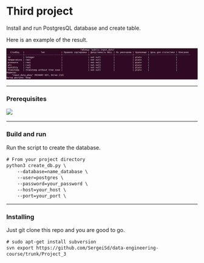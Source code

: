 # Third project

Install and run PostgresQL database and create table.

Here is an example of the result.

![result](https://github.com/SergeiSd/data-engineering-course/blob/main/Project_3/images/result_project_3.png)

---

### Prerequisites

![](https://img.shields.io/badge/psycopg2-v.2.9.1-inactivegreen) 

---

    
### Build and run 

Run the script to create the database.

    # From your project directory
    python3 create_db.py \
        --database=name_database \
        --user=postgres \
        --password=your_password \
        --host=your_host \
        --port=your_port \


---

### Installing

Just git clone this repo and you are good to go.
    
    # sudo apt-get install subversion
    svn export https://github.com/SergeiSd/data-engineering-course/trunk/Project_3
